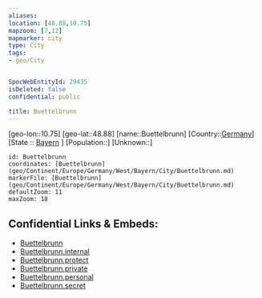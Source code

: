 ```yaml
---
aliases: 
location: [48.88,10.75]
mapzoom: [7,12] 
mapmarker: city 
type: City
tags:
- geo/City


SpocWebEntityId: 29435
isDeleted: false
confidential: public

title: Buettelbrunn
---
```

[geo-lon::10.75]
[geo-lat::48.88]
[name::Buettelbrunn]
[Country::[Germany](geo/Continent/Europe/Germany.md)]
[State :: [Bayern](geo/Continent/Europe/Germany/West/Bayern.md) ]
[Population::]
[Unknown::]


```leaflet
id: Buettelbrunn
coordinates: [Buettelbrunn](geo/Continent/Europe/Germany/West/Bayern/City/Buettelbrunn.md)
markerFile: [Buettelbrunn](geo/Continent/Europe/Germany/West/Bayern/City/Buettelbrunn.md)
defaultZoom: 11 
maxZoom: 18
```


## Confidential Links & Embeds: 
- [Buettelbrunn](../../../../../../../../_public/geo/Continent/Europe/Germany/West/Bayern/City/Buettelbrunn.md) 
- [Buettelbrunn.internal](../../../../../../../../_internal/geo/Continent/Europe/Germany/West/Bayern/City/Buettelbrunn.internal.md) 
- [Buettelbrunn.protect](../../../../../../../../_protect/geo/Continent/Europe/Germany/West/Bayern/City/Buettelbrunn.protect.md) 
- [Buettelbrunn.private](../../../../../../../../_private/geo/Continent/Europe/Germany/West/Bayern/City/Buettelbrunn.private.md) 
- [Buettelbrunn.personal](../../../../../../../../_personal/geo/Continent/Europe/Germany/West/Bayern/City/Buettelbrunn.personal.md) 
- [Buettelbrunn.secret](../../../../../../../../_secret/geo/Continent/Europe/Germany/West/Bayern/City/Buettelbrunn.secret.md) 
